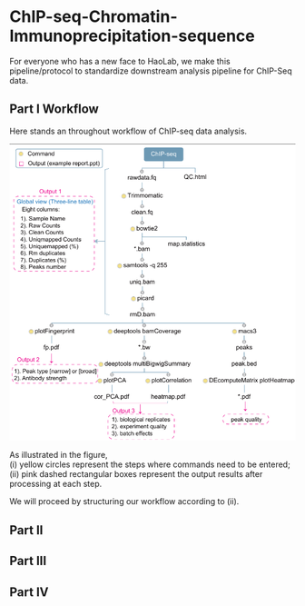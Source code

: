 # ChIP-seq-Chromatin-Immunoprecipitation-sequence
For everyone who has a new face to HaoLab, we make this pipeline/protocol to standardize downstream analysis pipeline for ChIP-Seq data.
## Part I Workflow
Here stands an throughout workflow of ChIP-seq data analysis.

![image](https://github.com/Haolab-BIG/ChIP-seq-Chromatin-Immunoprecipitation-sequence/blob/main/Figure/Firgue1_workflow.png)

As illustrated in the figure, \
(i) yellow circles represent the steps where commands need to be entered; \
(ii) pink dashed rectangular boxes represent the output results after processing at each step. 

We will proceed by structuring our workflow according to (ii).
## Part II
## Part III
## Part IV
